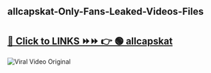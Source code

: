 
 ## allcapskat-Only-Fans-Leaked-Videos-Files

# <h2><a href="https://mediaupload.pro?allcapskat">🔗 Click to LINKS ⏩⏩ 👉 🟢 allcapskat </a></h2>

<a href="https://mediaupload.pro?allcapskat" rel="nofollow" data-target="animated-image.originalLink"><img src="https://i.ibb.co.com/xMMVF88/686577567.gif" alt="Viral Video Original" style="max-width: 100%; display: inline-block;" data-target="animated-image.originalImage"></a>